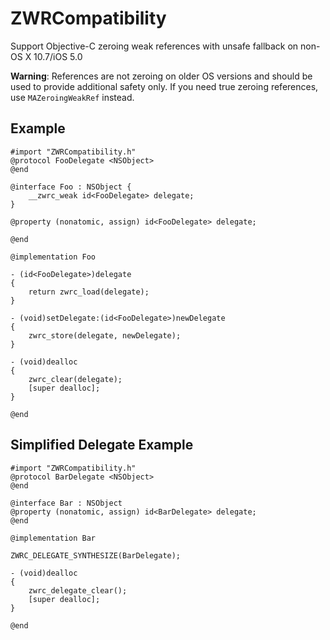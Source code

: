 ZWRCompatibility
================
Support Objective-C zeroing weak references with unsafe fallback on non-OS X 10.7/iOS 5.0

**Warning**: References are not zeroing on older OS versions and should be used to provide additional safety only. If you need true zeroing references, use `MAZeroingWeakRef` instead.

Example
-------
```objc
#import "ZWRCompatibility.h"
@protocol FooDelegate <NSObject>
@end

@interface Foo : NSObject {
    __zwrc_weak id<FooDelegate> delegate;
}

@property (nonatomic, assign) id<FooDelegate> delegate;

@end

@implementation Foo

- (id<FooDelegate>)delegate
{
    return zwrc_load(delegate);
}

- (void)setDelegate:(id<FooDelegate>)newDelegate
{
    zwrc_store(delegate, newDelegate);
}

- (void)dealloc
{
    zwrc_clear(delegate);
    [super dealloc];
}

@end
```

Simplified Delegate Example
---------------------------
```objc
#import "ZWRCompatibility.h"
@protocol BarDelegate <NSObject>
@end

@interface Bar : NSObject
@property (nonatomic, assign) id<BarDelegate> delegate;
@end

@implementation Bar

ZWRC_DELEGATE_SYNTHESIZE(BarDelegate);

- (void)dealloc
{
    zwrc_delegate_clear();
    [super dealloc];
}

@end
```
